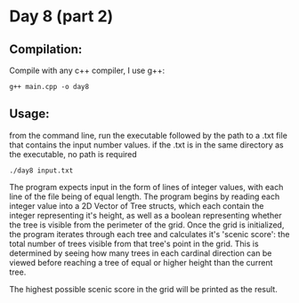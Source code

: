 # Day 8 (part 2)

## Compilation:

Compile with any c++ compiler, I use g++:

    g++ main.cpp -o day8

## Usage:

from the command line, run the executable followed by the path to a .txt file that contains the input number values. if the .txt is in the same directory as the executable, no path is required

    ./day8 input.txt

The program expects input in the form of lines of integer values, with each line of the file being of equal length. The program begins by reading each integer value into a 2D Vector of Tree structs, which each contain the integer representing it's height, as well as a boolean representing whether the tree is visible from the perimeter of the grid. Once the grid is initialized, the program iterates through each tree and calculates it's 'scenic score': the total number of trees visible from that tree's point in the grid. This is determined by seeing how many trees in each cardinal direction can be viewed before reaching a tree of equal or higher height than the current tree.

The highest possible scenic score in the grid will be printed as the result.